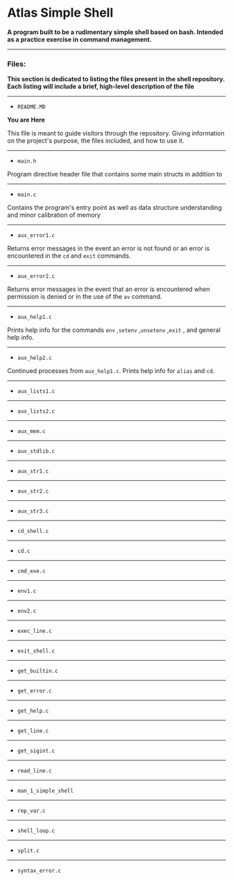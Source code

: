 # Atlas Simple Shell
**A program built to be a rudimentary simple shell based on bash. Intended as a practice exercise in command management.**

-----

### Files: 
**This section is dedicated to listing the files present in the shell repository. Each listing will include a brief, high-level description of the file**

-----

- `README.MD`

**You are Here**

This file is meant to guide visitors through the repository. Giving information on the project's purpose, the files included, and how to use it.

-----

- `main.h`

Program directive header file that contains some main structs in addition to 
<FILL OUT ON COMPLETION OF HEADER>

-----

- `main.c`

Contains the program's entry point as well as data structure understanding and minor
calibration of memory
<FILL OUT REST ON COMPLETION>

-----

- `aux_error1.c`

Returns error messages in the event an error is not found or an error is encountered in the `cd` and `exit` commands.

-----

- `aux_error2.c`

Returns error messages in the event that an error is encountered when permission is denied or in the use of the `av` command.

-----

- `aux_help1.c`

Prints help info for the commands `env` ,`setenv` ,`unsetenv` ,`exit` , and general help info.

-----

- `aux_help2.c`

Continued processes from `aux_help1.c`. Prints help info for `alias` and `cd`.

-----

- `aux_lists1.c`

-----

- `aux_lists2.c`

-----

- `aux_mem.c`

-----

- `aux_stdlib.c`

-----

- `aux_str1.c`

-----

- `aux_str2.c`

-----

- `aux_str3.c`

-----

- `cd_shell.c`

-----

- `cd.c`

-----

- `cmd_exe.c`

-----

- `env1.c`

-----

- `env2.c`

-----

- `exec_line.c`

-----

- `exit_shell.c`

-----

- `get_builtin.c`

-----

- `get_error.c`

-----

- `get_help.c`

-----

- `get_line.c`

-----

- `get_sigint.c`

-----

- `read_line.c`

-----

- `man_1_simple_shell`

-----

- `rep_var.c`

-----

- `shell_loop.c`

-----

- `split.c`

-----

- `syntax_error.c`
